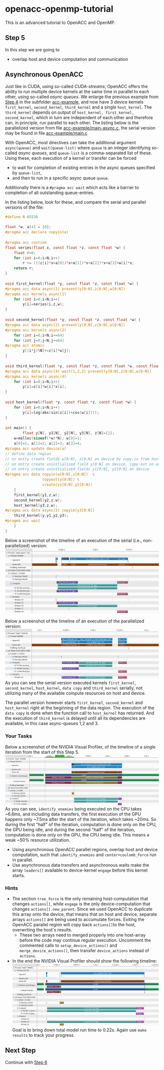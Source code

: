 # openacc-openmp-tutorial
This is an advanced tutorial to OpenACC and OpenMP.

## Step 5
In this step we are going to 
* overlap host and device computation and communication

## Asynchronous OpenACC
Just like in CUDA, using so-called *CUDA-streams*, OpenACC offers the ability to run multiple device kernels at the same time in parallel to each other, using so-called *async queues*.
We enlarge the previous example from [Step 4](../../blob/step4/step.md) in the subfolder [acc-example](acc-example), and now have 3 device kernels `first_kernel`, `second_kernel`, `third_kernel` and a single `host_kernel`.
The `third_kernel` depends on output of `host_kernel, first_kernel, second_kernel`, which in turn are independent of each other and therefore can, in principle, run parallel to each other.
The listing below is the parallelized version from file [acc-example/main-async.c](acc-example/main-async.c), the serial version may be found in file [acc-example/main.c](acc-example/main.c)

With OpenACC, most directives can take the additional argument `async(queue)` and `wait(queue-list)` where `queue` is an integer identifying so-called *async queues*, and `queue-list` is a comma-separated list of these.
Using these, each execution of a kernel or transfer can be forced
* to wait for completion of existing entries in the async queues specified by `queue-list`,
* and then to run in a specific async queue `queue`.

Additionally there is a `#pragma acc wait` which acts like a barrier to completion of all outstanding queue-entries.

In the listing below, look for these, and compare the serial and parallel versions of the file:
```C
#define N 65536

float *w, a[4] = {0};
#pragma acc declare copyin(a)

#pragma acc routine
float series(float x, const float *z, const float *w) {
	float r=0;
	for (int i=0;i<N;i++) 
		r += (((z[i]*x+a[0])*x+a[1])*x+a[2])*x+a[3]+w[i]*x;
	return r;
}

void first_kernel(float *y, const float *z, const float *w) {
#pragma acc data async(1) present(y[0:N],z[0:N],w[0:N])
#pragma acc kernels async(1)
	for (int i=0;i<N;i++)
		y[i]=series(i,z,w);
}

void second_kernel(float *y, const float *z, const float *w) {
#pragma acc data async(2) present(y[0:N],z[0:N],w[0:N])
#pragma acc kernels async(2)
	for (int i=0;i<N;i+=64)
	for (int j=0;j<N;j+=64)
#pragma acc atomic
		y[(i*j)%N]+=z[i]*w[j];
}

void third_kernel(float *y, const float *z, const float *w, const float *x) {
#pragma acc data async(4) wait(1,2,3) present(y[0:N],z[0:N],w[0:N])
#pragma acc kernels async(4)
	for (int i=0;i<N;i++)
		y[i]=z[i]*w[i]*x[i];
}

void host_kernel(float *y, const float *z, const float *w) {
	for (int i=0;i<N;i++)
		y[i]=log(abs(sin(z[i])+cos(w[i])));
}

int main() {
        float y[N], y1[N], y2[N], y3[N], z[N]={1};
	w=malloc(sizeof(*w)*N); w[0]=1;
	a[0]=1; a[1]=2; a[2]=3; a[3]=4;
#pragma acc update device(a)
// define data region
// on entry create fields w[0:N], z[0:N] on device by copy-in from host
// on entry create uninitialized field y[0:N] on device, copy-out on exit
// on entry create uninitialized fields y1[0:N], y2[0:N] on device
#pragma acc data copyin(w[0:N],z[0:N])  \
                 copyout(y[0:N]) \
                 create(y1[0:N],y2[0:N])
    {
	first_kernel(y1,z,w);
	second_kernel(y2,z,w);
	host_kernel(y3,z,w);
#pragma acc data async(3) copyin(y3[0:N])
	third_kernel(y,y1,y2,y3);
#pragma acc wait
    }
}
```

Below a screenshot of the timeline of an execution of the serial (i.e., non-parallelized) version:
![](acc-example/example-async.png)

Below a screenshot of the timeline of an execution of the parallelized version:
![](acc-example/example-serial.png)
As you can see the serial version executed kernels `first_kernel`, `second_kernel`, `host_kernel`, `data copy` and `third_kernel` serially, not utilizing many of the available compute resources on host and device.

The parallel version however starts `first_kernel`, `second_kernel` and `host_kernel` right at the beginning of the data region. The execution of the `data copy` is done when the function call to `host_kernel` has returned. And the execution of `third_kernel` is delayed until all its dependencies are available, in this case async-queues 1,2 and 3.

### Your Tasks
Below a screenshot of the NVIDIA Visual Profiler, of the timeline of a single iteration from the start of this Step 5.
![Screenshot of Step 5 Status using NVIDIA Visual Profiler](images/step5-status.png)
As you can see, `identify_enemies` being executed on the CPU takes ~6.6ms, and including data transfers, the first execution of the GPU happens only ~7.5ms after the start of the iteration, which takes ~20ms.
So during the first "half" of the iteration, computation is done only on the CPU, the GPU being idle, and during the second "half" of the iteration, computation is done only on the GPU, the CPU being idle.
This means a weak ~50% resource utilization.
* Using asynchronous OpenACC parallel regions, overlap host and device computation, such that `identify_enemies` and `center+coulomb_force` run in parallel.
* Use asynchronous data transfers and asynchronous waits make the array `leaders[]` available to device-kernel `engage` before this kernel starts.

### Hints
* The section `tree_force` is the only remaining host-computation that changes `actions[]`, while `engage` is the only device-computation that changes `actions[].new_parent`. Since we used OpenACC to duplicate this array onto the device, that means that on host and device, separate arrays `actions[]` are being used to accumulate forces. Exiting the OpenACC parallel region will copy back `actions[]`to the host, overwriting the host's results.
  * These two arrays need to merged properly into one host-array before the code may continue regular execution. Uncomment the commented calls to `setup_device_actions()` and `merge_device_actions()`, then transfer `device_actions` instead of `actions`.
* In the end the NVIDIA Visual Profiler should show the following timeline: 
  ![Screenshot of Step 5 Goal using NVIDIA Visual Profiler](images/step5-goal.png)
  Goal is to bring down total model run time to 0.22s. Again use `make results` to track your progress.


## Next Step
Continue with [Step 6](../../blob/step6/step.md)






